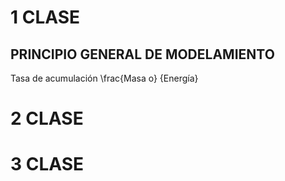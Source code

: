 # 1 CLASE
## PRINCIPIO GENERAL DE MODELAMIENTO

 Tasa de acumulación \frac{Masa o} {Energía} 
































































































# 2 CLASE














































































# 3 CLASE


